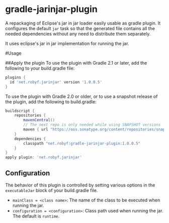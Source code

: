# gradle-jarinjar-plugin
A repackaging of Eclipse's jar in jar loader easily usable as gradle plugin. It configures the default ```jar``` task so that the generated file
contains all the needed dependencies without any need to distribute them separately.

It uses eclipse's jar in jar implementation for running the jar.

#Usage

##Apply the plugin
To use the plugin with Gradle 2.1 or later, add the following to your build.gradle file:
```groovy
plugins {
  id 'net.robyf.jarinjar' version '1.0.0.5'
}
```

To use the plugin with Gradle 2.0 or older, or to use a snapshot release of the
plugin, add the following to build.gradle:

```groovy
buildscript {
    repositories {
        mavenCentral()
        // The next repo is only needed while using SNAPSHOT versions
        maven { url "https://oss.sonatype.org/content/repositories/snapshots" }
    }
    dependencies {
        classpath "net.robyf:gradle-jarinjar-plugin:1.0.0.5"
    }
}
apply plugin: 'net.robyf.jarinjar'
```

## Configuration
The behavior of this plugin is controlled by setting various options in the ```executableJar```
block of your build.gradle file.
- ```mainClass = <class name>```: The name of the class to be executed when running the jar.
- ```configuration = <configuration>```: Class path used when running the jar. The default is ```runtime```.
